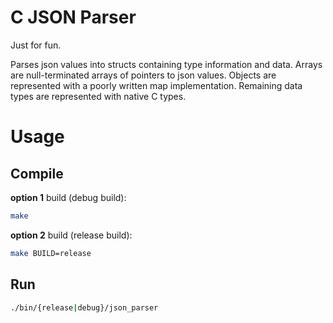 
# C JSON Parser

Just for fun.

Parses json values into structs containing type information and data.
Arrays are null-terminated arrays of pointers to json values.
Objects are represented with a poorly written map implementation.
Remaining data types are represented with native C types.

# Usage

##  Compile

**option 1** build (debug build):
```sh
make
```

**option 2** build (release build):
```sh
make BUILD=release
```

## Run

```sh
./bin/{release|debug}/json_parser
```

